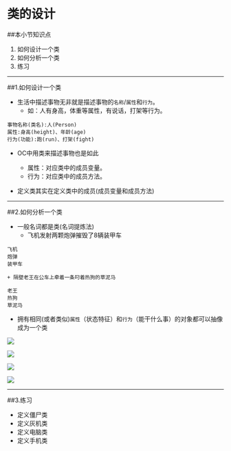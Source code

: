 # 类的设计
##本小节知识点
1. 如何设计一个类
2. 如何分析一个类
3. 练习

---

##1.如何设计一个类
- 生活中描述事物无非就是描述事物的`名称`/`属性`和`行为`。
    + 如：人有身高，体重等属性，有说话，打架等行为。
```
事物名称(类名):人(Person)
属性:身高(height)、年龄(age)
行为(功能):跑(run)、打架(fight)
```

- OC中用类来描述事物也是如此
    + 属性：对应类中的成员变量。
    + 行为：对应类中的成员方法。

- 定义类其实在定义类中的成员(成员变量和成员方法)

---

##2.如何分析一个类
- 一般名词都是类(名词提炼法)
    + 飞机发射两颗炮弹摧毁了8辆装甲车
```
飞机
炮弹
装甲车
```
    + 隔壁老王在公车上牵着一条叼着热狗的草泥马
```
老王
热狗
草泥马
```

- 拥有相同(或者类似)`属性`（状态特征）和`行为`（能干什么事）的对象都可以抽像成为一个类

![](http://7xj0kx.com1.z0.glb.clouddn.com/840ea4d2c98b82537ae05392ec1efe63.jpg)

![](http://7xj0kx.com1.z0.glb.clouddn.com/0ec94824ab18972b5940000ae6cd7b899c510ad3.jpg)

![](http://7xj0kx.com1.z0.glb.clouddn.com/2478529_3.jpg)

![](http://7xj0kx.com1.z0.glb.clouddn.com/20121212163355724.jpg)


---

##3.练习
- 定义僵尸类
- 定义灰机类
- 定义电脑类
- 定义手机类

